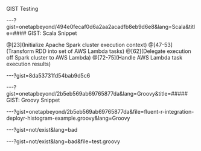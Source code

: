GIST Testing

---?gist=onetapbeyond/494e0fecaf0d6a2aa2acadfb8eb9d6e8&lang=Scala&title=#### GIST: Scala Snippet

@[23](Initialize Apache Spark cluster execution context)
@[47-53](Transform RDD into set of AWS Lambda tasks)
@[62](Delegate execution off Spark cluster to AWS Lambda)
@[72-75](Handle AWS Lambda task execution results)

---?gist=8da53731fd54bab9d5c6

---?gist=onetapbeyond/2b5eb569ab69765877da&lang=Groovy&title=##### GIST: Groovy Snippet

---?gist=onetapbeyond/2b5eb569ab69765877da&file=fluent-r-integration-deployr-histogram-example.groovy&lang=Groovy

---?gist=not/exist&lang=bad

---?gist=not/exist&lang=bad&file=test.groovy

